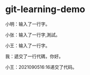 # git-learning-demo




小明：输入了一行字。


小张：输入了一行字,測試。


小王：输入了一行字。


我：遞交了一行代碼，你好。

小王：2021090516:16递交了代码。
